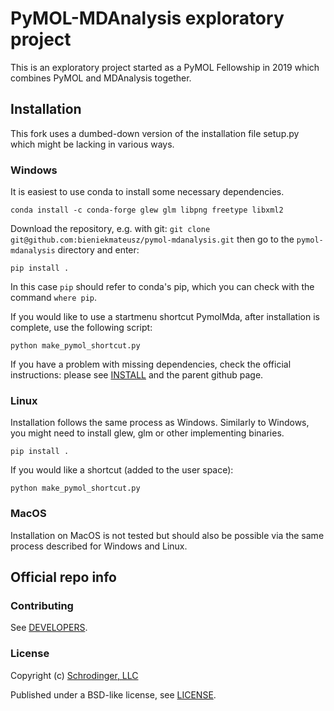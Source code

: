 # PyMOL-MDAnalysis exploratory project

This is an exploratory project started as a PyMOL Fellowship in 2019 
which combines PyMOL and MDAnalysis together. 

## Installation

This fork uses a dumbed-down version of the installation file setup.py 
which might be lacking in various ways. 

### Windows
It is easiest to use conda to install some necessary dependencies.
```
conda install -c conda-forge glew glm libpng freetype libxml2
```

Download the repository, e.g. with git:
`git clone git@github.com:bieniekmateusz/pymol-mdanalysis.git`
then go to the `pymol-mdanalysis` directory and enter:
```
pip install .
```
In this case `pip` should refer to conda's pip, which you can check
with the command `where pip`.

If you would like to use a startmenu shortcut PymolMda, after
installation is complete, use the following script:
```
python make_pymol_shortcut.py 
```

If you have a problem with missing dependencies, 
check the official instructions: please see [INSTALL](INSTALL) 
and the parent github page. 

### Linux

Installation follows the same process as Windows. 
Similarly to Windows, you might need to install 
glew, glm or other implementing binaries.  

```
pip install .
```
If you would like a shortcut (added to the user space):
```
python make_pymol_shortcut.py
```

### MacOS

Installation on MacOS is not tested but should also be
possible via the same process described for Windows and
Linux.
 
## Official repo info 

### Contributing

See [DEVELOPERS](DEVELOPERS).

### License

Copyright (c) [Schrodinger, LLC](https://www.schrodinger.com/)

Published under a BSD-like license, see [LICENSE](LICENSE).

